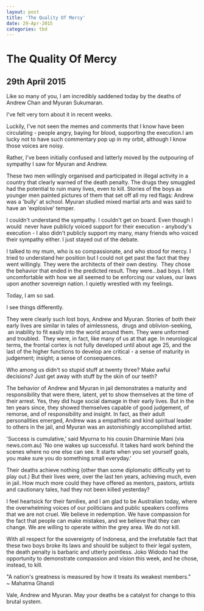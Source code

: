 ```yaml
---
layout: post
title: 'The Quality Of Mercy'
date: 29-Apr-2015
categories: tbd
---
```


# The Quality Of Mercy

## 29th April 2015

<p <img class="photo-horiz" src="http://resources0.news.com.au/images/2015/02/01/1227204/319280-b8184cda-a9c8-11e4-b4a3-9d4f296075c1.jpg" /></p>

<p (image via news.com.au)</p>

Like so many of you,   I am incredibly saddened today by the deaths of Andrew Chan and Myuran Sukumaran.

I've felt very torn about it in recent weeks.

Luckily,   I've not seen the memes and comments that I know have been circulating - people angry,   baying for blood, supporting the execution.I am lucky not to have such commentary pop up in my orbit, although I know those voices are noisy.

Rather, I've been initially confused and latterly moved by the outpouring of sympathy I saw for Myuran and Andrew.

These two men willingly organised and participated in illegal activity in a country that clearly warned of the death penalty. The drugs they smuggled had the potential to ruin many lives, even to kill. Stories of the boys as younger men painted pictures of them that set off all my red flags: Andrew was a 'bully' at school. Myuran studied mixed martial arts and was said to have an 'explosive' temper.

I couldn't understand the sympathy. I couldn't get on board. Even though I would  never have publicly voiced support for their execution - anybody's execution - I also didn't publicly support my many, many friends who voiced their sympathy either. I just stayed out of the debate.

I talked to my mum, who is so compassionate, and who stood for mercy. I tried to understand her position but I could not get past the fact that they went willingly. They were the architects of their own destiny.  They chose the behavior that ended in the predicted result. They were...bad boys. I felt uncomfortable with how we all seemed to be enforcing our values, our laws upon another sovereign nation. I quietly wrestled with my feelings.

Today, I am so sad.

I see things differently.

They were clearly such lost boys, Andrew and Myuran. Stories of both their early lives are similar in tales of aimlessness,  drugs and oblivion-seeking,  an inability to fit easily into the world around them. They were unformed and troubled.  They were, in fact, like many of us at that age. In neurological terms, the frontal cortex is not fully developed until about age 25, and the last of the higher functions to develop are critical - a sense of maturity in judgement; insight; a sense of consequences.

Who among us didn't so stupid stuff at twenty three? Make awful decisions? Just get away with stuff by the skin of our teeth?

The behavior of Andrew and Myuran in jail demonstrates a maturity and responsibility that were there, latent, yet to show themselves at the time of their arrest. Yes, they did huge social damage in their early lives. But in the ten years since, they showed themselves capable of good judgement, of remorse, and of responsibility and insight. In fact, as their adult personalities emerged, Andrew was a empathetic and kind spiritual leader to others in the jail, and Myuran was an astonishingly accomplished artist.

'Success is cumulative,' said Myurna to his cousin Dharminie Mani (via news.com.au) 'No one wakes up successful. It takes hard work behind the scenes where no one else can see. It starts when you set yourself goals, you make sure you do something small everyday.'

Their deaths achieve nothing (other than some diplomatic difficulty yet to play out.) But their lives were, over the last ten years, achieving much, even in jail. How much more could they have offered as mentors, pastors, artists and cautionary tales, had they not been killed yesterday?

I feel heartsick for their families, and I am glad to be Australian today, where the overwhelming voices of our politicians and public speakers confirms that we are not cruel. We believe in redemption. We have compassion for the fact that people can make mistakes, and we believe that they can change. We are willing to operate within the grey area. We do not kill.

With all respect for the sovereignty of Indonesa, and the irrefutable fact that these two boys broke its laws and should be subject to their legal system, the death penalty is barbaric and utterly pointless. Joko Widodo had the opportunity to demonstrate compassion and vision this week, and he chose, instead, to kill.

"A nation's greatness is measured by how it treats its weakest members." ~ Mahatma Ghandi

Vale, Andrew and Myuran. May your deaths be a catalyst for change to this brutal system.
